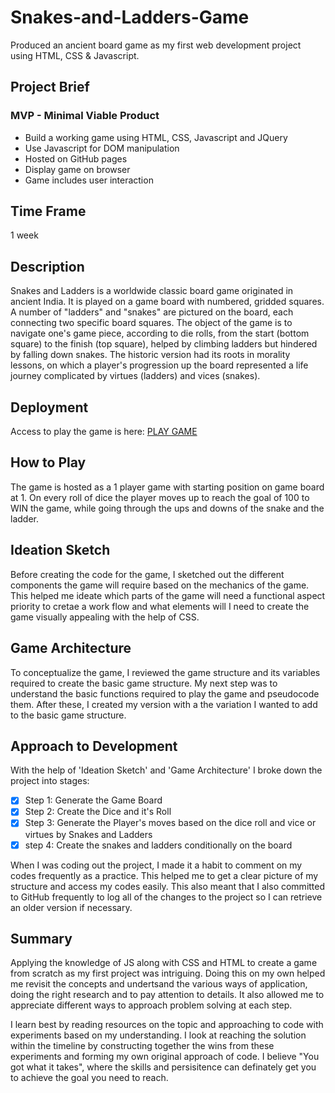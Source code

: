 # Snakes-and-Ladders-Game
Produced an ancient board game as my first web development project using HTML, CSS &amp; Javascript.

## Project Brief
### MVP - Minimal Viable Product
* Build a working game using HTML, CSS, Javascript and JQuery
* Use Javascript for DOM manipulation
* Hosted on GitHub pages
* Display game on browser
* Game includes user interaction

## Time Frame
1 week

## Description
Snakes and Ladders is a worldwide classic board game originated in ancient India.  It is played on a game board with numbered, gridded squares. A number of "ladders" and "snakes" are pictured on the board, each connecting two specific board squares. The object of the game is to navigate one's game piece, according to die rolls, from the start (bottom square) to the finish (top square), helped by climbing ladders but hindered by falling down snakes.
The historic version had its roots in morality lessons, on which a player's progression up the board represented a life journey complicated by virtues (ladders) and vices (snakes).

## Deployment
Access to play the game is here: [PLAY GAME](sonakshi.github.io/Snakes-and-Ladders-Game/)

## How to Play
The game is hosted as a 1 player game with starting position on game board at 1. On every roll of dice the player moves up to reach the goal of 100 to WIN the game, while going through the ups and downs of the snake and the ladder.

## Ideation Sketch
Before creating the code for the game, I sketched out the different components the game will require based on the mechanics of the game. This helped me ideate which parts of the game will need a functional aspect priority to cretae a work flow and what elements will I need to create the game visually appealing with the help of CSS. 

## Game Architecture
To conceptualize the game, I reviewed the game structure and its variables required to create the basic game structure. My next step was to understand the basic functions required to play the game and pseudocode them. After these, I created my version with a the variation I wanted to add to the basic game structure.

## Approach to Development
With the help of 'Ideation Sketch' and 'Game Architecture' I broke down the project into stages:

* [x] Step 1: Generate the Game Board
* [x] Step 2: Create the Dice and it's Roll
* [x] Step 3: Generate the Player's moves based on the dice roll and vice or virtues by Snakes and Ladders
* [x] step 4: Create the snakes and ladders conditionally on the board

When I was coding out the project, I made it a habit to comment on my codes frequently as a practice. This helped me to get a clear picture of my structure and access my codes easily. This also meant that I also committed to GitHub frequently to log all of the changes to the project so I can retrieve an older version if necessary.

## Summary
Applying the knowledge of JS along with CSS and HTML to create a game from scratch as my first project was intriguing. Doing this on my own helped me revisit the concepts and undertsand the various ways of application, doing the right research and to pay attention to details. It also allowed me to appreciate different ways to approach problem solving at each step.

I learn best by reading resources on the topic and approaching to code with experiments based on my understanding. I look at reaching the solution within the timeline by constructing together the wins from these experiments and forming my own original approach of code. 
I believe "You got what it takes", where the skills and persisitence can definately get you to achieve the goal you need to reach.

